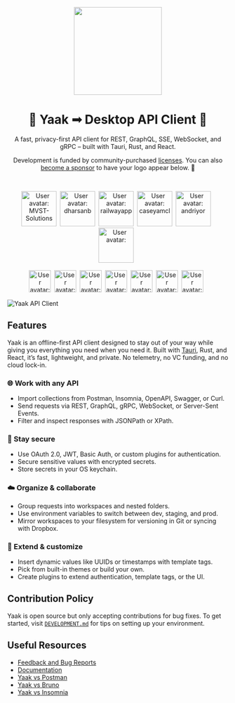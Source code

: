 <p align="center">
  <a href="https://github.com/JamesIves/github-sponsors-readme-action">
    <img width="200px" src="https://github.com/mountain-loop/yaak/raw/main/src-tauri/icons/icon.png">
  </a>
</p>

<h1 align="center">
  💫 Yaak ➟ Desktop API Client 💫
</h1>

<p align="center">
    A fast, privacy-first API client for REST, GraphQL, SSE, WebSocket, and gRPC – built with Tauri, Rust, and React.
</p>
<p align="center">
 Development is funded by community-purchased <a href="https://yaak.app/pricing">licenses</a>. You can also <a href="https://github.com/sponsors/gschier">become a sponsor</a> to have your logo appear below. 💖
</p>
<br>



<p align="center">
  <!-- sponsors-premium --><a href="https://github.com/MVST-Solutions"><img src="https:&#x2F;&#x2F;github.com&#x2F;MVST-Solutions.png" width="80px" alt="User avatar: MVST-Solutions" /></a>&nbsp;&nbsp;<a href="https://github.com/dharsanb"><img src="https:&#x2F;&#x2F;github.com&#x2F;dharsanb.png" width="80px" alt="User avatar: dharsanb" /></a>&nbsp;&nbsp;<a href="https://github.com/railwayapp"><img src="https:&#x2F;&#x2F;github.com&#x2F;railwayapp.png" width="80px" alt="User avatar: railwayapp" /></a>&nbsp;&nbsp;<a href="https://github.com/caseyamcl"><img src="https:&#x2F;&#x2F;github.com&#x2F;caseyamcl.png" width="80px" alt="User avatar: caseyamcl" /></a>&nbsp;&nbsp;<a href="https://github.com/andriyor"><img src="https:&#x2F;&#x2F;github.com&#x2F;andriyor.png" width="80px" alt="User avatar: andriyor" /></a>&nbsp;&nbsp;<a href="https://github.com/"><img src="https:&#x2F;&#x2F;raw.githubusercontent.com&#x2F;JamesIves&#x2F;github-sponsors-readme-action&#x2F;dev&#x2F;.github&#x2F;assets&#x2F;placeholder.png" width="80px" alt="User avatar: " /></a>&nbsp;&nbsp;<!-- sponsors-premium -->
</p>
<p align="center">
  <!-- sponsors-base --><a href="https://github.com/seanwash"><img src="https:&#x2F;&#x2F;github.com&#x2F;seanwash.png" width="50px" alt="User avatar: seanwash" /></a>&nbsp;&nbsp;<a href="https://github.com/jerath"><img src="https:&#x2F;&#x2F;github.com&#x2F;jerath.png" width="50px" alt="User avatar: jerath" /></a>&nbsp;&nbsp;<a href="https://github.com/itsa-sh"><img src="https:&#x2F;&#x2F;github.com&#x2F;itsa-sh.png" width="50px" alt="User avatar: itsa-sh" /></a>&nbsp;&nbsp;<a href="https://github.com/dmmulroy"><img src="https:&#x2F;&#x2F;github.com&#x2F;dmmulroy.png" width="50px" alt="User avatar: dmmulroy" /></a>&nbsp;&nbsp;<a href="https://github.com/timcole"><img src="https:&#x2F;&#x2F;github.com&#x2F;timcole.png" width="50px" alt="User avatar: timcole" /></a>&nbsp;&nbsp;<a href="https://github.com/VLZH"><img src="https:&#x2F;&#x2F;github.com&#x2F;VLZH.png" width="50px" alt="User avatar: VLZH" /></a>&nbsp;&nbsp;<a href="https://github.com/terasaka2k"><img src="https:&#x2F;&#x2F;github.com&#x2F;terasaka2k.png" width="50px" alt="User avatar: terasaka2k" /></a>&nbsp;&nbsp;<!-- sponsors-base -->
</p>

![Yaak API Client](https://yaak.app/static/screenshot.png)


## Features

Yaak is an offline-first API client designed to stay out of your way while giving you everything you need when you need it. 
Built with [Tauri](https://tauri.app), Rust, and React, it’s fast, lightweight, and private. No telemetry, no VC funding, and no cloud lock-in.  


### 🌐 Work with any API

- Import collections from Postman, Insomnia, OpenAPI, Swagger, or Curl.
- Send requests via REST, GraphQL, gRPC, WebSocket, or Server-Sent Events.
- Filter and inspect responses with JSONPath or XPath.

### 🔐 Stay secure
- Use OAuth 2.0, JWT, Basic Auth, or custom plugins for authentication.
- Secure sensitive values with encrypted secrets. 
- Store secrets in your OS keychain.

### ☁️ Organize & collaborate
- Group requests into workspaces and nested folders.
- Use environment variables to switch between dev, staging, and prod.
- Mirror workspaces to your filesystem for versioning in Git or syncing with Dropbox.

### 🧩 Extend & customize
- Insert dynamic values like UUIDs or timestamps with template tags.
- Pick from built-in themes or build your own.
- Create plugins to extend authentication, template tags, or the UI.


## Contribution Policy

Yaak is open source but only accepting contributions for bug fixes. To get started, 
visit [`DEVELOPMENT.md`](DEVELOPMENT.md) for tips on setting up your environment.

## Useful Resources

- [Feedback and Bug Reports](https://feedback.yaak.app)
- [Documentation](https://feedback.yaak.app/help)
- [Yaak vs Postman](https://yaak.app/alternatives/postman)
- [Yaak vs Bruno](https://yaak.app/alternatives/bruno)
- [Yaak vs Insomnia](https://yaak.app/alternatives/insomnia)
